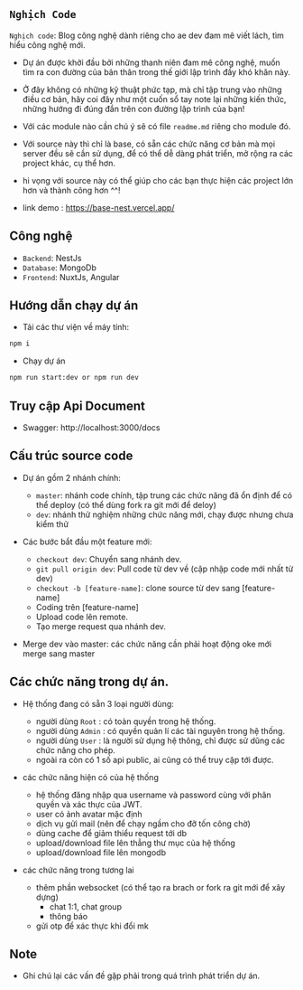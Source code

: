 ## `Nghịch Code`

`Nghịch code`: Blog công nghệ dành riêng cho ae dev đam mê viết lách, tìm hiểu công nghệ mới.

- Dự án được khởi đầu bởi những thanh niên đam mê công nghệ, muốn tìm ra con đường của bản thân trong thế giới lập trình đầy khó khăn này.
- Ở đây không có những kỹ thuật phức tạp, mà chỉ tập trung vào những điều cơ bản, hãy coi đây như một cuốn sổ tay note lại những kiến thức, những hướng đi đúng đắn trên con đường lập trình của bạn!
- Với các module nào cần chú ý sẽ có file `readme.md` riêng cho module đó.
- Với source này thì chỉ là base, có sẵn các chức năng cơ bản mà mọi server đều sẽ cần sử dụng, để có thể dễ dàng phát triển, mở rộng ra các project khác, cụ thể hơn.
- hi vọng với source này có thể giúp cho các bạn thực hiện các project lớn hơn và thành công hơn ^^!

- link demo : https://base-nest.vercel.app/

## Công nghệ

- `Backend`: NestJs
- `Database`: MongoDb
- `Frontend`: NuxtJs, Angular

## Hướng dẫn chạy dự án

- Tải các thư viện về máy tính:

```bash
npm i
```

- Chạy dự án

```bash
npm run start:dev or npm run dev
```

## Truy cập Api Document

- Swagger: http://localhost:3000/docs

## Cấu trúc source code

- Dự án gồm 2 nhánh chính:

  - `master`: nhánh code chính, tập trung các chức năng đã ổn định để có thể deploy (có thể dùng fork ra git mới để deloy)
  - `dev`: nhánh thử nghiệm những chức năng mới, chạy được nhưng chưa kiểm thử

- Các bước bắt đầu một feature mới:

  - `checkout dev`: Chuyển sang nhánh dev.
  - `git pull origin dev`: Pull code từ dev về (cập nhập code mới nhất từ dev)
  - `checkout -b [feature-name]`: clone source từ dev sang [feature-name]
  - Coding trên [feature-name]
  - Upload code lên remote.
  - Tạo merge request qua nhánh dev.

- Merge dev vào master: các chức năng cần phải hoạt động oke mới merge sang master

## Các chức năng trong dự án.

- Hệ thống đang có sẵn 3 loại người dùng:

  - người dùng `Root` : có toàn quyền trong hệ thống.
  - người dùng `Admin` : có quyền quản lí các tài nguyên trong hệ thống.
  - người dùng `User` : là người sử dụng hệ thông, chỉ được sử dũng các chức năng cho phép.
  - ngoài ra còn có 1 số api public, ai cũng có thể truy cập tới được.

- các chức năng hiện có của hệ thống

  - hệ thống đăng nhập qua username và password cùng với phân quyền và xác thực của JWT.
  - user có ảnh avatar mặc định
  - dịch vụ gửi mail (nên để chạy ngầm cho đỡ tốn công chờ)
  - dùng cache để giảm thiểu request tới db
  - upload/download file lên thẳng thư mục của hệ thống
  - upload/download file lên mongodb

- các chức năng trong tương lai
  - thêm phần websocket (có thể tạo ra brach or fork ra git mới để xây dựng)
    - chat 1:1, chat group
    - thông báo
  - gửi otp để xác thực khi đổi mk

## Note

- Ghi chú lại các vấn đề gặp phải trong quá trình phát triển dự án.

